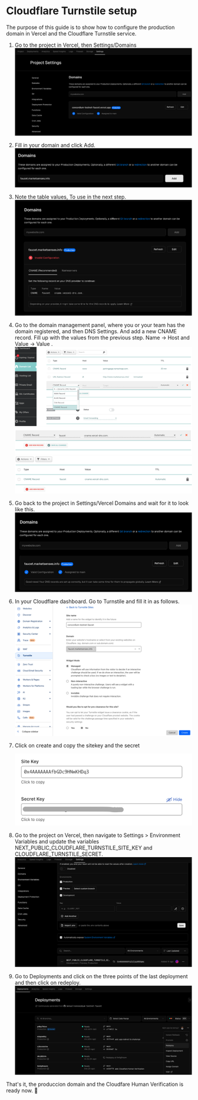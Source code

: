 # Cloudflare Turnstile setup

The purpose of this guide is to show how to configure the production domain in Vercel and the Cloudflare Turnstile service.

1. Go to the project in Vercel, then Settings/Domains
   ![step1](images/step1.png)

2. Fill in your domain and click Add.
   ![step2](images/step2.png)

3. Note the table values, To use in the next step.
   ![step3](images/step3.png)

4. Go to the domain management panel, where you or your team has the domain registered, and then DNS Settings. And add a new CNAME record. Fill up with the values from the previous step.
   Name -> Host and Value -> Value .
   ![step4](images/step4.png)
   ![step4b](images/step4b.png)
   ![step4c](images/step4c.png)

5. Go back to the project in Settings/Vercel Domains and wait for it to look like this.
   ![step5](images/step5.png)

6. In your Cloudflare dashboard. Go to Turnstile and fill it in as follows.
   ![step6](images/step6.png)

7. Click on create and copy the sitekey and the secret
   
   ![step7](images/step7.png)

8. Go to the project on Vercel, then navigate to Settings > Environment Variables and update the variables NEXT_PUBLIC_CLOUDFLARE_TURNSTILE_SITE_KEY and CLOUDFLARE_TURNSTILE_SECRET.
   ![step8](images/step8.png)

9.  Go to Deployments and click on the three points of the last deployment and then click on redeploy.
   ![step9](images/step9.png)

That's it, the produccion domain and the Cloudfare Human Verification is ready now. 🎉
